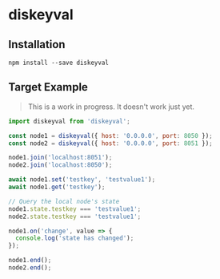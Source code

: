 # diskeyval

## Installation
```
npm install --save diskeyval
```

## Target Example
> This is a work in progress. It doesn't work just yet.

```javascript
import diskeyval from 'diskeyval';

const node1 = diskeyval({ host: '0.0.0.0', port: 8050 });
const node2 = diskeyval({ host: '0.0.0.0', port: 8051 });

node1.join('localhost:8051');
node2.join('localhost:8050');

await node1.set('testkey', 'testvalue1');
await node1.get('testkey');

// Query the local node's state
node1.state.testkey === 'testvalue1';
node2.state.testkey === 'testvalue1';

node1.on('change', value => {
  console.log('state has changed');
});

node1.end();
node2.end();
```
